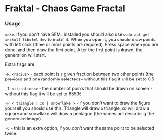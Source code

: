 # Fraktal - Chaos Game Fractal

### Usage
`make`. If you don't have SFML installed you should also use `sudo apt-get install libsfml-dev` to install it. When you open it, you should draw points with left click (three or more points are required). Press space when you are done, and then draw the first point. After the first point is drawn, the generation will start.

Extra flags are:

`-R <radius>` - each point is a given fraction between two other points (the previous and one randomly selected) - without this flag it will be set to 0.5

`-I <iterations>` - the number of points that should be drawn on screen - without this flag it will be set to 65536

`-F < triangle | xo | snowflake >` - if you don't want to draw the figure yourself you should use this. Triangle will draw a triangle, xo will draw a square and snowflake will draw a pentagon (the names are describing the generated image).

`-C` - this is an extra option, if you don't want the same point to be selected twice.
